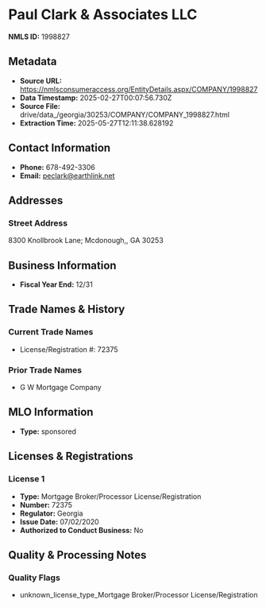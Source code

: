# Paul Clark & Associates LLC

**NMLS ID:** 1998827

## Metadata
- **Source URL:** https://nmlsconsumeraccess.org/EntityDetails.aspx/COMPANY/1998827
- **Data Timestamp:** 2025-02-27T00:07:56.730Z
- **Source File:** drive/data_/georgia/30253/COMPANY/COMPANY_1998827.html
- **Extraction Time:** 2025-05-27T12:11:38.628192

## Contact Information
- **Phone:** 678-492-3306
- **Email:** peclark@earthlink.net

## Addresses
### Street Address
8300 Knollbrook Lane; Mcdonough,, GA 30253

## Business Information
- **Fiscal Year End:** 12/31

## Trade Names & History
### Current Trade Names
- License/Registration #: 72375

### Prior Trade Names
- G W Mortgage Company

## MLO Information
- **Type:** sponsored

## Licenses & Registrations

### License 1
- **Type:** Mortgage Broker/Processor License/Registration
- **Number:** 72375
- **Regulator:** Georgia
- **Issue Date:** 07/02/2020
- **Authorized to Conduct Business:** No

## Quality & Processing Notes
### Quality Flags
- unknown_license_type_Mortgage Broker/Processor License/Registration
